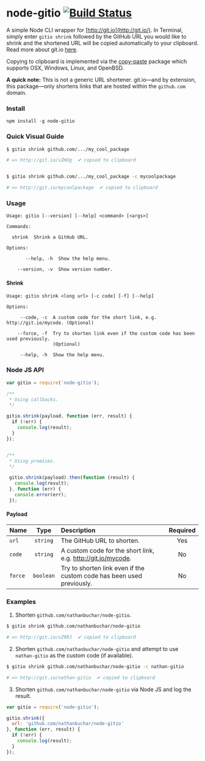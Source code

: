 # node-gitio [![Build Status](https://travis-ci.org/nathanbuchar/node-gitio.svg?branch=master)](https://travis-ci.org/nathanbuchar/node-gitio)

A simple Node CLI wrapper for [http://git.io](http://git.io/). In Terminal, simply enter `gitio shrink` followed by the GitHub URL you would like to shrink and the shortened URL will be copied automatically to your clipboard. Read more about git.io [here](https://github.com/blog/985-git-io-github-url-shortener).

Copying to clipboard is implemented via the [copy-paste](https://www.npmjs.com/package/copy-paste) package which supports OSX, Windows, Linux, and OpenBSD.

**A quick note:** This is not a generic URL shortener. git.io—and by extension, this package—only shortens links that are hosted within the `github.com` domain.



### Install

```
npm install -g node-gitio
```


### Quick Visual Guide

```bash
$ gitio shrink github.com/.../my_cool_package

# => http://git.io/vZHUg  ✔ copied to clipboard


$ gitio shrink github.com/.../my_cool_package -c mycoolpackage

# => http://git.io/mycoolpackage  ✔ copied to clipboard
```



### Usage

```
Usage: gitio [--version] [--help] <command> [<args>]

Commands:

  shrink  Shrink a GitHub URL.

Options:

       --help, -h  Show the help menu.

    --version, -v  Show version number.

```
#### Shrink

```
Usage: gitio shrink <long url> [-c code] [-f] [--help]

Options:

     --code, -c  A custom code for the short link, e.g. http://git.io/mycode. (Optional)

    --force, -f  Try to shorten link even if the custom code has been used previously.
                 (Optional)

     --help, -h  Show the help menu.

```



### Node JS API

```javascript
var gitio = require('node-gitio');

/**
 * Using callbacks.
 */

gitio.shrink(payload, function (err, result) {
  if (!err) {
    console.log(result);
  }
});


/**
 * Using promises.
 */

 gitio.shrink(payload).then(function (result) {
   console.log(result);
 }, function (err) {
   console.error(err);
 });
```

#### Payload

|Name|Type|Description|Required|
|:---|:--:|:----------|:------:|
|`url`|`string`|The GitHub URL to shorten.|Yes|
|`code`|`string`|A custom code for the short link, e.g. http://git.io/mycode.|No|
|`force`|`boolean`|Try to shorten link even if the custom code has been used previously.|No|



### Examples

1. Shorten `github.com/nathanbuchar/node-gitio`.

  ```bash
  $ gitio shrink github.com/nathanbuchar/node-gitio

  # => http://git.io/vZ9RJ  ✔ copied to clipboard
  ```

2. Shorten `github.com/nathanbuchar/node-gitio` and attempt to use `nathan-gitio` as the custom code (if available).

  ```bash
  $ gitio shrink github.com/nathanbuchar/node-gitio -c nathan-gitio

  # => http://git.io/nathan-gitio  ✔ copied to clipboard
  ```

3. Shorten `github.com/nathanbuchar/node-gitio` via Node JS and log the result.

  ```javascript
  var gitio = require('node-gitio');

  gitio.shrink({
    url: 'github.com/nathanbuchar/node-gitio'
  }, function (err, result) {
    if (!err) {
      console.log(result);
    }
  });
  ```
